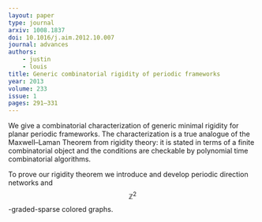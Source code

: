 ```yaml
---
layout: paper
type: journal
arxiv: 1008.1837
doi: 10.1016/j.aim.2012.10.007
journal: advances
authors:
    - justin
    - louis
title: Generic combinatorial rigidity of periodic frameworks
year: 2013
volume: 233
issue: 1
pages: 291–331
---
```


We give a combinatorial characterization of generic minimal rigidity for planar periodic frameworks. The characterization is a true analogue of the Maxwell–Laman Theorem from rigidity theory: it is stated in terms of a finite combinatorial object and the conditions are checkable by polynomial time combinatorial algorithms.

To prove our rigidity theorem we introduce and develop periodic direction networks
and $$\mathbb{Z}^2$$-graded-sparse colored graphs.